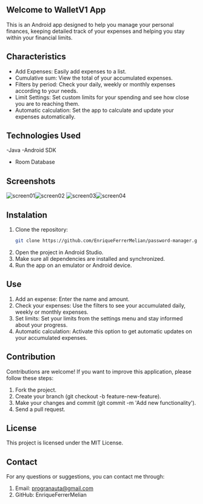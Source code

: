 ## Welcome to WalletV1 App
This is an Android app designed to help you manage your personal finances, keeping detailed track of your expenses and helping you stay within your financial limits.

## Characteristics
- Add Expenses: Easily add expenses to a list.
- Cumulative sum: View the total of your accumulated expenses.
- Filters by period: Check your daily, weekly or monthly expenses according to your needs.
- Limit Settings: Set custom limits for your spending and see how close you are to reaching them.
- Automatic calculation: Set the app to calculate and update your expenses automatically.

## Technologies Used
-Java
-Android SDK
- Room Database

## Screenshots
![screen01](https://github.com/user-attachments/assets/b2bddf93-8e27-4410-8399-3481a6988a4c)![screen02](https://github.com/user-attachments/assets/43c087da-4597-4d59-be25-1e9d8c2775d0)
![screen03](https://github.com/user-attachments/assets/ee2f74d6-884f-47dd-81d8-70774688ce85)![screen04](https://github.com/user-attachments/assets/b7e89eda-41b9-4a67-a5f3-6963d1df586f)

## Instalation
1. Clone the repository:
   ```bash
   git clone https://github.com/EnriqueFerrerMelian/password-manager.git
2. Open the project in Android Studio.
3. Make sure all dependencies are installed and synchronized.
4. Run the app on an emulator or Android device.

## Use
1. Add an expense: Enter the name and amount.
2. Check your expenses: Use the filters to see your accumulated daily, weekly or monthly expenses.
3. Set limits: Set your limits from the settings menu and stay informed about your progress.
4. Automatic calculation: Activate this option to get automatic updates on your accumulated expenses.

## Contribution
Contributions are welcome! If you want to improve this application, please follow these steps:

1. Fork the project.
2. Create your branch (git checkout -b feature-new-feature).
3. Make your changes and commit (git commit -m 'Add new functionality').
4. Send a pull request.

## License
This project is licensed under the MIT License.

## Contact
For any questions or suggestions, you can contact me through:
1. Email: progranauta@gmail.com
2. GitHub: EnriqueFerrerMelian
